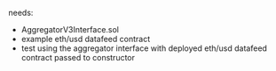 needs:
- AggregatorV3Interface.sol
- example eth/usd datafeed contract
- test using the aggregator interface with deployed eth/usd datafeed contract passed to constructor
